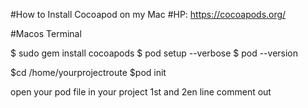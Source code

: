 #How to Install Cocoapod on my Mac
#HP: https://cocoapods.org/


#Macos Terminal

$ sudo gem install cocoapods
$ pod setup --verbose
$ pod --version

$cd /home/yourprojectroute
$pod init

open your pod file in your project
1st and 2en line comment out

